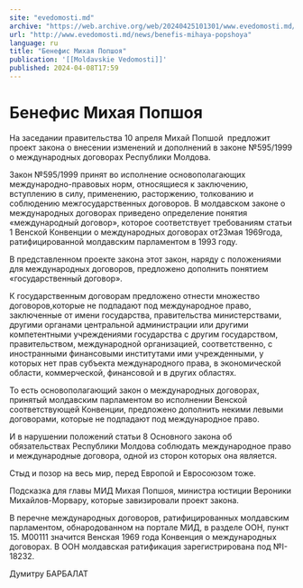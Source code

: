 ```yaml
---
site: "evedomosti.md"
archive: "https://web.archive.org/web/20240425101301/www.evedomosti.md/news/benefis-mihaya-popshoya"
url: "http://www.evedomosti.md/news/benefis-mihaya-popshoya"
language: ru
title: "Бенефис Михая Попшоя"
publication: '[[Moldavskie Vedomosti]]'
published: 2024-04-08T17:59
---
```


# Бенефис Михая Попшоя

На заседании правительства 10 апреля Михай Попшой  предложит проект закона о внесении изменений и дополнений в законе №595/1999 о международных договорах Республики Молдова.

Закон №595/1999 принят во исполнение основополагающих международно-правовых норм, относящиеся к заключению, вступлению в силу, применению, расторжению, толкованию и соблюдению межгосударственных договоров. В молдавском законе о международных договорах приведено определение понятия «международный договор», которое соответствует требованиям статьи 1 Венской Конвенции о международных договорах от23мая 1969года, ратифицированной молдавским парламентом в 1993 году.

В представленном проекте закона этот закон, наряду с положениями для международных договоров, предложено дополнить понятием «государственный договор».

К государственным договорам предложено отнести множество договоров,которые не подпадают под международное право, заключенные от имени государства, правительства министерствами, другими органами центральной администрации или другими компетентными учреждениями государства с другим государством, правительством, международной организацией, соответственно, с иностранными финансовыми институтами ими учрежденными, у которых нет прав субъекта международного права, в экономической области, коммерческой, финансовой и в других областях.

То есть основополагающий закон о международных договорах, принятый молдавским парламентом во исполнении Венской соответствующей Конвенции, предложено дополнить некими левыми договорами, которые не подпадают под международное право.

И в нарушении положений статьи 8 Основного закона об обязательствах Республики Молдова соблюдать международное право и международные договора, одной из сторон которых она является.

Стыд и позор на весь мир, перед Европой и Евросоюзом тоже.

Подсказка для главы МИД Михая Попшоя, министра юстиции Вероники Михайлов-Морвару, которые завизировали проект закона.

В перечне международных договоров, ратифицированных молдавским парламентом, обнародованном на портале МИД, в разделе ООН, пункт 15. М00111 значится Венская 1969 года Конвенция о международных договорах. В ООН молдавская ратификация зарегистрирована под №I-18232.

Думитру БАРБАЛАТ